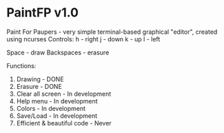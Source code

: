 # PaintFP v1.0
Paint For Paupers - very simple terminal-based graphical "editor", created using ncurses
Controls:
  h - right
  j - down
  k - up
  l - left

  Space - draw
  Backspaces - erasure

Functions:
  1. Drawing - DONE
  2. Erasure - DONE
  3. Clear all screen - In development 
  4. Help menu - In development 
  5. Colors - In development 
  6. Save/Load - In development 
  7. Efficient & beautiful code - Never
